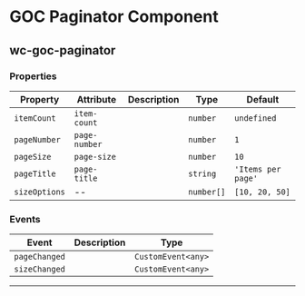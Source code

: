 

# GOC Paginator Component


## wc-goc-paginator

### Properties

| Property      | Attribute     | Description | Type       | Default            |
| ------------- | ------------- | ----------- | ---------- | ------------------ |
| `itemCount`   | `item-count`  |             | `number`   | `undefined`        |
| `pageNumber`  | `page-number` |             | `number`   | `1`                |
| `pageSize`    | `page-size`   |             | `number`   | `10`               |
| `pageTitle`   | `page-title`  |             | `string`   | `'Items per page'` |
| `sizeOptions` | --            |             | `number[]` | `[10, 20, 50]`     |


### Events

| Event         | Description | Type               |
| ------------- | ----------- | ------------------ |
| `pageChanged` |             | `CustomEvent<any>` |
| `sizeChanged` |             | `CustomEvent<any>` |


----------------------------------------------
